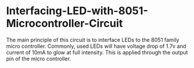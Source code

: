 # Interfacing-LED-with-8051-Microcontroller-Circuit

 The main principle of this circuit is to interface LEDs to the 8051 family micro controller.
 Commonly, used LEDs will have voltage drop of 1.7v and current of 10mA to glow at full intensity.
 This is applied through the output pin of the micro controller.
